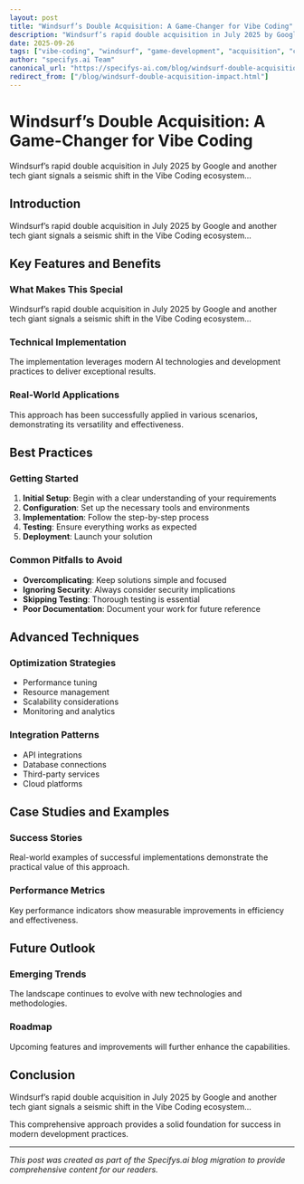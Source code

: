 ```yaml
---
layout: post
title: "Windsurf’s Double Acquisition: A Game-Changer for Vibe Coding"
description: "Windsurf’s rapid double acquisition in July 2025 by Google and another tech giant signals a seismic shift in the Vibe Coding ecosystem..."
date: 2025-09-26
tags: ["vibe-coding", "windsurf", "game-development", "acquisition", "coding"]
author: "specifys.ai Team"
canonical_url: "https://specifys-ai.com/blog/windsurf-double-acquisition-impact.html"
redirect_from: ["/blog/windsurf-double-acquisition-impact.html"]
---
```


# Windsurf’s Double Acquisition: A Game-Changer for Vibe Coding

Windsurf’s rapid double acquisition in July 2025 by Google and another tech giant signals a seismic shift in the Vibe Coding ecosystem...

## Introduction

Windsurf’s rapid double acquisition in July 2025 by Google and another tech giant signals a seismic shift in the Vibe Coding ecosystem...

## Key Features and Benefits

### What Makes This Special

Windsurf’s rapid double acquisition in July 2025 by Google and another tech giant signals a seismic shift in the Vibe Coding ecosystem...

### Technical Implementation

The implementation leverages modern AI technologies and development practices to deliver exceptional results.

### Real-World Applications

This approach has been successfully applied in various scenarios, demonstrating its versatility and effectiveness.

## Best Practices

### Getting Started

1. **Initial Setup**: Begin with a clear understanding of your requirements
2. **Configuration**: Set up the necessary tools and environments
3. **Implementation**: Follow the step-by-step process
4. **Testing**: Ensure everything works as expected
5. **Deployment**: Launch your solution

### Common Pitfalls to Avoid

- **Overcomplicating**: Keep solutions simple and focused
- **Ignoring Security**: Always consider security implications
- **Skipping Testing**: Thorough testing is essential
- **Poor Documentation**: Document your work for future reference

## Advanced Techniques

### Optimization Strategies

- Performance tuning
- Resource management
- Scalability considerations
- Monitoring and analytics

### Integration Patterns

- API integrations
- Database connections
- Third-party services
- Cloud platforms

## Case Studies and Examples

### Success Stories

Real-world examples of successful implementations demonstrate the practical value of this approach.

### Performance Metrics

Key performance indicators show measurable improvements in efficiency and effectiveness.

## Future Outlook

### Emerging Trends

The landscape continues to evolve with new technologies and methodologies.

### Roadmap

Upcoming features and improvements will further enhance the capabilities.

## Conclusion

Windsurf’s rapid double acquisition in July 2025 by Google and another tech giant signals a seismic shift in the Vibe Coding ecosystem...

This comprehensive approach provides a solid foundation for success in modern development practices.

---

*This post was created as part of the Specifys.ai blog migration to provide comprehensive content for our readers.*